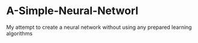 # A-Simple-Neural-Networl
My attempt to create a neural network without using any prepared learning algorithms
